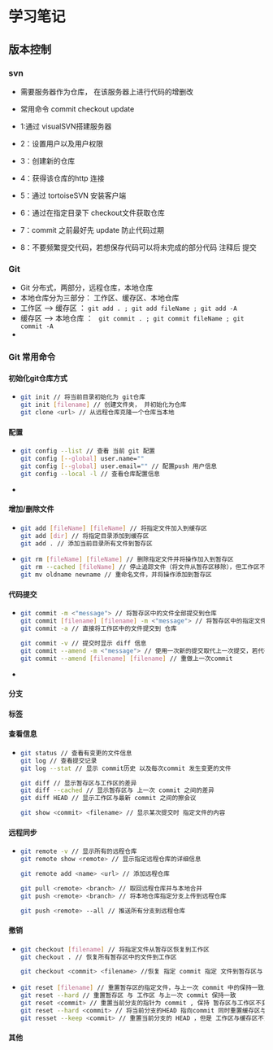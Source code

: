 # 学习笔记  

## 版本控制  

### svn  

+ 需要服务器作为仓库， 在该服务器上进行代码的增删改

+ 常用命令  commit checkout update

+ 1:通过 visualSVN搭建服务器

+ 2：设置用户以及用户权限

+ 3：创建新的仓库     

+ 4：获得该仓库的http 连接

  

+ 5：通过 tortoiseSVN 安装客户端

+ 6：通过在指定目录下 checkout文件获取仓库

  

+ 7：commit 之前最好先 update 防止代码过期

+ 8：不要频繁提交代码，若想保存代码可以将未完成的部分代码 注释后 提交

### Git  

- Git 分布式，两部分，远程仓库，本地仓库
- 本地仓库分为三部分： 工作区、缓存区、本地仓库
- 工作区 --> 缓存区 ： ```git add . ; git add fileName ; git add -A  ```
- 缓存区 --> 本地仓库 ： ``` git commit . ; git commit fileName ; git commit -A```
- 

### Git 常用命令

#### 初始化git仓库方式

+ ~~~bash
  git init // 将当前目录初始化为 git仓库
  git init [filename] // 创建文件夹， 并初始化为仓库
  git clone <url> // 从远程仓库克隆一个仓库当本地 
  ~~~

#### 配置

+ ~~~bash
  git config --list // 查看 当前 git 配置
  git config [--global] user.name=""
  git config [--global] user.email="" // 配置push 用户信息
  git config --local -l // 查看仓库配置信息
  ~~~

+ 

#### 增加/删除文件

+ ~~~bash
  git add [fileName] [fileName] // 将指定文件加入到缓存区
  git add [dir] // 将指定目录添加到缓存区
  git add . // 添加当前目录所有文件到暂存区
  ~~~

+ ~~~bash
  git rm [fileName] [fileName] // 删除指定文件并将操作加入到暂存区
  git rm --cached [fileName] // 停止追踪文件（将文件从暂存区移除），但工作区不会受到影响，
  git mv oldname newname // 重命名文件，并将操作添加到暂存区
  ~~~

#### 代码提交

+ ~~~bash
  git commit -m <"message"> // 将暂存区中的文件全部提交到仓库
  git commit [filename] [filename] -m <"message"> // 将暂存区中的指定文件提交到仓库
  git commit -a // 直接将工作区中的文件提交到 仓库  
  
  git commit -v // 提交时显示 diff 信息
  git commit --amend -m <"message"> // 使用一次新的提交取代上一次提交，若代码无变化则可以改写commit 提交信息
  git commit --amend [filename] [filename] // 重做上一次commit
  ~~~

+ 

#### 分支

#### 标签

#### 查看信息

+ ~~~bash
  git status // 查看有变更的文件信息
  git log // 查看提交记录
  git log --stat // 显示 commit历史 以及每次commit 发生变更的文件
  
  git diff // 显示暂存区与工作区的差异
  git diff --cached // 显示暂存区与 上一次 commit 之间的差异
  git diff HEAD // 显示工作区与最新 commit 之间的擦会议  
  
  git show <commit> <filename> // 显示某次提交时 指定文件的内容
  ~~~

#### 远程同步

+ ~~~bash
  git remote -v // 显示所有的远程仓库
  git remote show <remote> // 显示指定远程仓库的详细信息  
  
  git remote add <name> <url> // 添加远程仓库  
  
  git pull <remote> <branch> // 取回远程仓库并与本地合并
  git push <remote> <branch> // 将本地仓库指定分支上传到远程仓库  
  
  git push <remote> --all // 推送所有分支到远程仓库
  ~~~

#### 撤销

+ ~~~bash
  git checkout [filename] // 将指定文件从暂存区恢复到工作区
  git checkout . // 恢复所有暂存区中的文件到工作区
  
  git checkout <commit> <filename> //恢复 指定 commit 指定 文件到暂存区与 工作区
  ~~~

+ ~~~bash
  git reset [filename] // 重置暂存区的指定文件，与上一次 commit 中的保持一致工作区不变
  git reset --hard // 重置暂存区 与 工作区 与上一次 commit 保持一致
  git reset <commit> // 重置当前分支的指针为 commit , 保持 暂存区与工作区不变
  git reset --hard <commit> // 将当前分支的HEAD 指向commit 同时重置缓存区与暂存区
  git resset --keep <commit> // 重置当前分支的 HEAD ，但是 工作区与缓存区不变
  ~~~

#### 其他